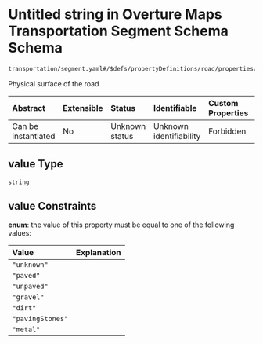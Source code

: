 # Untitled string in Overture Maps Transportation Segment Schema Schema

```txt
transportation/segment.yaml#/$defs/propertyDefinitions/road/properties/surface/oneOf/1/items/properties/value
```

Physical surface of the road

| Abstract            | Extensible | Status         | Identifiable            | Custom Properties | Additional Properties | Access Restrictions | Defined In                                                                                                      |
| :------------------ | :--------- | :------------- | :---------------------- | :---------------- | :-------------------- | :------------------ | :-------------------------------------------------------------------------------------------------------------- |
| Can be instantiated | No         | Unknown status | Unknown identifiability | Forbidden         | Allowed               | none                | [segment.yaml\*](../../../../../../../tmp/jsonschema/schema/transportation/segment.yaml "open original schema") |

## value Type

`string`

## value Constraints

**enum**: the value of this property must be equal to one of the following values:

| Value            | Explanation |
| :--------------- | :---------- |
| `"unknown"`      |             |
| `"paved"`        |             |
| `"unpaved"`      |             |
| `"gravel"`       |             |
| `"dirt"`         |             |
| `"pavingStones"` |             |
| `"metal"`        |             |
